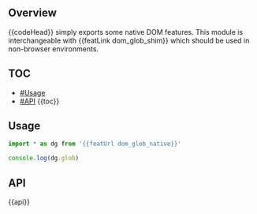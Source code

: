 ## Overview

{{codeHead}} simply exports some native DOM features. This module is interchangeable with {{featLink dom_glob_shim}} which should be used in non-browser environments.

## TOC

* [#Usage](#usage)
* [#API](#api)
{{toc}}

## Usage

```js
import * as dg from '{{featUrl dom_glob_native}}'

console.log(dg.glob)
```

## API

{{api}}
